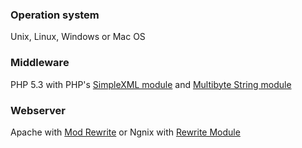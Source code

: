 ### Operation system
Unix, Linux, Windows or Mac OS

### Middleware
PHP 5.3 with PHP's [SimpleXML module](http://php.net/simplexml) and [Multibyte String module](http://php.net/mbstring)

### Webserver
Apache with [Mod Rewrite](http://httpd.apache.org/docs/current/mod/mod_rewrite.html) or Ngnix with [Rewrite Module](http://wiki.nginx.org/HttpRewriteModule)
